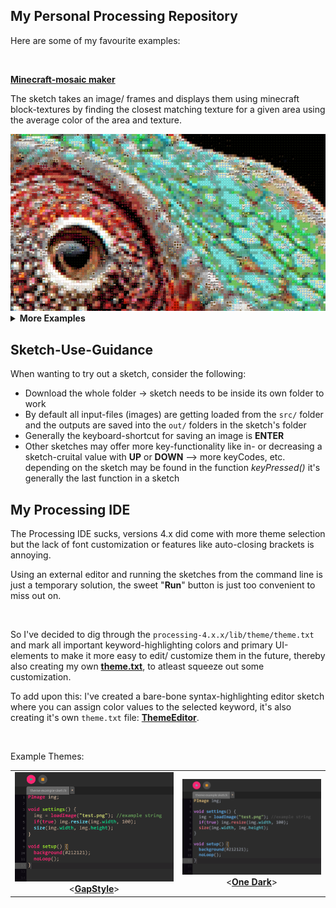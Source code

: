 ## My Personal Processing Repository

 <p>Here are some of my favourite examples:</p>
 <br>

 <a href="https://github.com/JannisElef/Processing/blob/main/sketches/minecraft_mosaic/"><strong>Minecraft-mosaic maker</strong></a>
 <br>

 <p>The sketch takes an image/ frames and displays them using minecraft block-textures by finding the closest matching texture for a given area using the average color of the area and texture.</p>

 <img src="https://github.com/JannisElef/Processing/blob/main/sketches/minecraft_mosaic/sample_image.png">
 <br>
<details>
  <summary><strong>More Examples</strong></summary>
  <br>
  <ol>
	<details>
		<summary><a href="https://github.com/JannisElef/Processing/blob/main/sketches/text_shader/?raw=true"><strong> Text shader</strong></a></summary>
		<ul>
		<br>
		<p>The sketch takes an image and draws letters with a variety of "dense-ness" according to the brightness of the image-area it replaces, furthermore the letter uses the image-area's color as fill:</p>
		<img src="https://github.com/JannisElef/Processing/blob/main/sketches/text_shader/sample_image.png">
     		</ul>
	</details>
	<details>
		<summary><a href="https://github.com/JannisElef/Processing/blob/main/sketches/procedual_bauhaus_background_generator/?raw=true"><strong> Procedual bauhaus background generator</strong></a></summary>
		<ul>
		<br>
		<p>Using pre-defined shapes and different color palettes to generate a random and unique variety of images:</p>
		<img src="https://github.com/JannisElef/Processing/blob/main/sketches/procedual_bauhaus_background_generator/sample_image.png">
     		</ul>
      	</details>
	<details>
		<summary><a href="https://github.com/JannisElef/Processing/blob/main/sketches/kNN_Visualizer/?raw=true"><strong> kNN Visualizer</strong></a></summary>
		<ul>
		<br>
		<p>My short implementation for the k-Next-Neighbour Algorithm, where the cursor is the new data point and the nearest k-neighbours are connected to it through lines (e.g. k = 5):</p>
		<img src="https://github.com/JannisElef/Processing/blob/main/sketches/kNN_Visualizer/sample_image.png">
     		</ul>
	</details>
  </ol>
</details>

## Sketch-Use-Guidance

 <p>When wanting to try out a sketch, consider the following:</p>

* Download the whole folder -> sketch needs to be inside its own folder to work
* By default all input-files (images) are getting loaded from the `src/` folder and the outputs are saved into the `out/` folders in the sketch's folder
* Generally the keyboard-shortcut for saving an image is **ENTER**
* Other sketches may offer more key-functionality like in- or decreasing a sketch-cruital value with **UP** or **DOWN**
  --> more keyCodes, etc. depending on the sketch may be found in the function *keyPressed()* it's generally the last function in a sketch
  
 ## My Processing IDE

 <p>The Processing IDE sucks, versions 4.x did come with more theme selection but the lack of font customization or features like auto-closing brackets is annoying. </p>
 <p>Using an external editor and running the sketches from the command line is just a temporary solution, the sweet "<strong>Run</strong>" button is just too convenient to miss out on.</p>
 <br>
 
 So I've decided to dig through the `processing-4.x.x/lib/theme/theme.txt` and mark all important keyword-highlighting colors and primary UI-elements to make it more easy to edit/ customize them in the future, thereby also creating my own <a href="https://github.com/JannisElef/Processing/blob/main/theme.txt"><strong>theme.txt</strong></a>, to atleast squeeze out some customization.
 
 To add upon this: I've created a bare-bone syntax-highlighting editor sketch where you can assign color values to the selected keyword, it's also creating it's own `theme.txt` file: <a href="https://github.com/JannisElef/Processing/blob/main/sketches/ThemeEditor/"><strong>ThemeEditor</strong></a>.

 <br>
 <p>Example Themes:</p>

|                                                                                             |                                                                                         |
| :---------------------------------------------------------------------------------------------------------------------------------------------------------: | :-------------------------------------------------------------------------------------: |
| ![](https://github.com/JannisElef/Processing/blob/main/themes/gapstyle_theme_screenshot.png) <<a href="https://github.com/JannisElef/Processing/blob/main/themes/gapstyle_theme.txt"><strong>GapStyle</strong></a>> | ![](https://github.com/JannisElef/Processing/blob/main/themes/onedark_theme_screenshot.png) <<a href="https://github.com/JannisElef/Processing/blob/main/themes/onedark_theme.txt"><strong>One Dark</strong></a>> |
